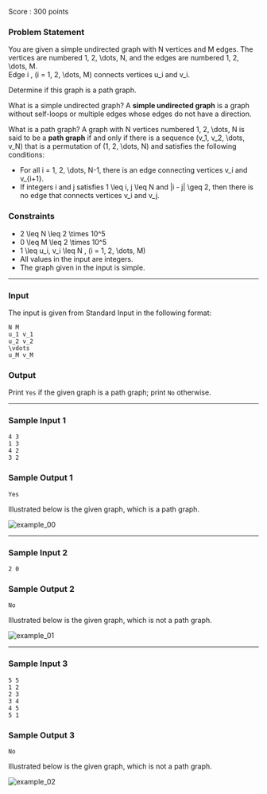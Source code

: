Score : 300 points

### Problem Statement

You are given a simple undirected graph with N vertices and M edges. The vertices are numbered 1, 2, \dots, N, and the edges are numbered 1, 2, \dots, M.  
Edge i \, (i = 1, 2, \dots, M) connects vertices u\_i and v\_i.

Determine if this graph is a path graph.

What is a simple undirected graph?
A **simple undirected graph** is a graph without self-loops or multiple edges whose edges do not have a direction.

What is a path graph?
A graph with N vertices numbered 1, 2, \dots, N is said to be a **path graph** if and only if there is a sequence (v\_1, v\_2, \dots, v\_N) that is a permutation of (1, 2, \dots, N) and satisfies the following conditions:

* For all i = 1, 2, \dots, N-1, there is an edge connecting vertices v\_i and v\_{i+1}.
* If integers i and j satisfies 1 \leq i, j \leq N and |i - j| \geq 2, then there is no edge that connects vertices v\_i and v\_j.

### Constraints

* 2 \leq N \leq 2 \times 10^5
* 0 \leq M \leq 2 \times 10^5
* 1 \leq u\_i, v\_i \leq N \, (i = 1, 2, \dots, M)
* All values in the input are integers.
* The graph given in the input is simple.

---

### Input

The input is given from Standard Input in the following format:

```
N M
u_1 v_1
u_2 v_2
\vdots
u_M v_M
```

### Output

Print `Yes` if the given graph is a path graph; print `No` otherwise.

---

### Sample Input 1

```
4 3
1 3
4 2
3 2
```

### Sample Output 1

```
Yes
```

Illustrated below is the given graph, which is a path graph.

![example_00](https://img.atcoder.jp/abc287/59d45566ae7f7fd4df9801eb0fdbea5f.png)

---

### Sample Input 2

```
2 0
```

### Sample Output 2

```
No
```

Illustrated below is the given graph, which is not a path graph.

![example_01](https://img.atcoder.jp/abc287/6c608de40ba7875deaf1aa168c7f8c83.png)

---

### Sample Input 3

```
5 5
1 2
2 3
3 4
4 5
5 1
```

### Sample Output 3

```
No
```

Illustrated below is the given graph, which is not a path graph.

![example_02](https://img.atcoder.jp/abc287/73f11a6a7687f4e373da69426883e134.png)